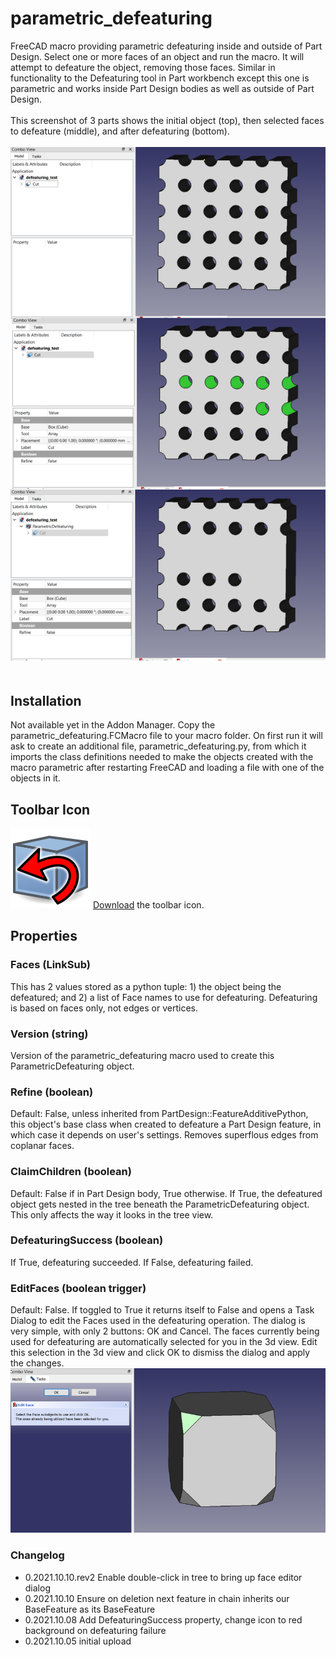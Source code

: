 # parametric_defeaturing
FreeCAD macro providing parametric defeaturing inside and outside of Part Design.  Select one or more faces of an object and run the macro.  It will attempt to defeature the object, removing those faces.  Similar in functionality to the Defeaturing tool in Part workbench except this one is parametric and works inside Part Design bodies as well as outside of Part Design.<br/>
<br/>
This screenshot of 3 parts shows the initial object (top), then selected faces to defeature (middle), and after defeaturing (bottom).<br/>
<br/>
<img src="parametric_defeaturing_scr2.png" alt="screenshot"><br/>
<br/>

## Installation
Not available yet in the Addon Manager.  Copy the parametric_defeaturing.FCMacro file to your macro folder.  On first run it will ask to create an additional file, parametric_defeaturing.py, from which it imports the class definitions needed to make the objects created with the macro parametric after restarting FreeCAD and loading a file with one of the objects in it.

## Toolbar Icon
<img src="parametric_defeaturing.svg" alt="toolbar icon"> <a href="parametric_defeaturing.svg">Download</a> the toolbar icon.

## Properties
### Faces (LinkSub)
This has 2 values stored as a python tuple: 1) the object being the defeatured; and 2) a list of Face names to use for defeaturing.  Defeaturing is based on faces only, not edges or vertices.

### Version (string)
Version of the parametric_defeaturing macro used to create this ParametricDefeaturing object.

### Refine (boolean)
Default: False, unless inherited from PartDesign::FeatureAdditivePython, this object's base class when created to defeature a Part Design feature, in which case it depends on user's settings.  Removes superflous edges from coplanar faces.

### ClaimChildren (boolean)
Default: False if in Part Design body, True otherwise.  If True, the defeatured object gets nested in the tree beneath the ParametricDefeaturing object.  This only affects the way it looks in the tree view.

### DefeaturingSuccess (boolean)
If True, defeaturing succeeded.  If False, defeaturing failed.

### EditFaces (boolean trigger)
Default: False.  If toggled to True it returns itself to False and opens a Task Dialog to edit the Faces used in the defeaturing operation.  The dialog is very simple, with only 2 buttons: OK and Cancel.   The faces currently being used for defeaturing are automatically selected for you in the 3d view.  Edit this selection in the 3d view and click OK to dismiss the dialog and apply the changes.
<img src="parametric_defeaturing_scr.png" alt="screenshot">
### Changelog
* 0.2021.10.10.rev2 Enable double-click in tree to bring up face editor dialog
* 0.2021.10.10 Ensure on deletion next feature in chain inherits our BaseFeature as its BaseFeature
* 0.2021.10.08 Add DefeaturingSuccess property, change icon to red background on defeaturing failure
* 0.2021.10.05 initial upload
